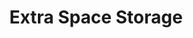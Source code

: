 ---
title: "Extra Space Storage"
url: /meridian/extra-space-storage-east-amity-road/
shop: Mieten
---